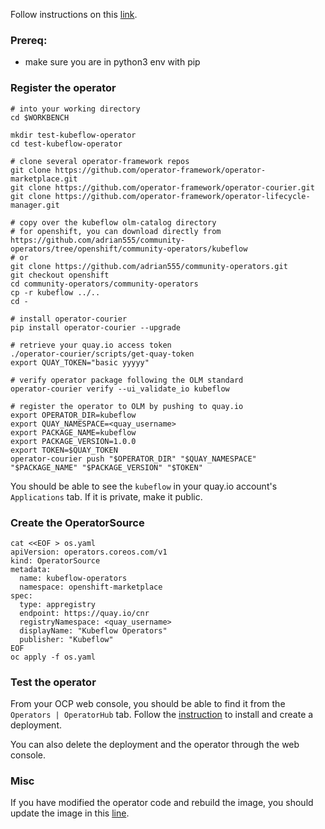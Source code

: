 Follow instructions on this [link](https://github.com/operator-framework/community-operators/blob/master/docs/testing-operators.md).

### Prereq:

* make sure you are in python3 env with pip

### Register the operator

```shell
# into your working directory
cd $WORKBENCH

mkdir test-kubeflow-operator
cd test-kubeflow-operator

# clone several operator-framework repos
git clone https://github.com/operator-framework/operator-marketplace.git
git clone https://github.com/operator-framework/operator-courier.git
git clone https://github.com/operator-framework/operator-lifecycle-manager.git

# copy over the kubeflow olm-catalog directory
# for openshift, you can download directly from https://github.com/adrian555/community-operators/tree/openshift/community-operators/kubeflow
# or
git clone https://github.com/adrian555/community-operators.git
git checkout openshift
cd community-operators/community-operators
cp -r kubeflow ../..
cd -

# install operator-courier
pip install operator-courier --upgrade

# retrieve your quay.io access token
./operator-courier/scripts/get-quay-token
export QUAY_TOKEN="basic yyyyy"

# verify operator package following the OLM standard
operator-courier verify --ui_validate_io kubeflow

# register the operator to OLM by pushing to quay.io
export OPERATOR_DIR=kubeflow
export QUAY_NAMESPACE=<quay_username>
export PACKAGE_NAME=kubeflow
export PACKAGE_VERSION=1.0.0
export TOKEN=$QUAY_TOKEN
operator-courier push "$OPERATOR_DIR" "$QUAY_NAMESPACE" "$PACKAGE_NAME" "$PACKAGE_VERSION" "$TOKEN"
```

You should be able to see the `kubeflow` in your quay.io account's `Applications` tab. If it is private, make it public.

### Create the OperatorSource

```shell
cat <<EOF > os.yaml
apiVersion: operators.coreos.com/v1
kind: OperatorSource
metadata:
  name: kubeflow-operators
  namespace: openshift-marketplace
spec:
  type: appregistry
  endpoint: https://quay.io/cnr
  registryNamespace: <quay_username>
  displayName: "Kubeflow Operators"
  publisher: "Kubeflow"
EOF
oc apply -f os.yaml
```

### Test the operator

From your OCP web console, you should be able to find it from the `Operators | OperatorHub` tab. Follow the [instruction](https://github.com/operator-framework/community-operators/blob/master/docs/testing-operators.md#testing-operator-deployment-on-openshift) to install and create a deployment.

You can also delete the deployment and the operator through the web console.

### Misc

If you have modified the operator code and rebuild the image, you should update the image in this [line](https://github.com/adrian555/community-operators/blob/openshift/community-operators/kubeflow/1.0.0/kubeflow.v1.0.0.clusterserviceversion.yaml#L562).
